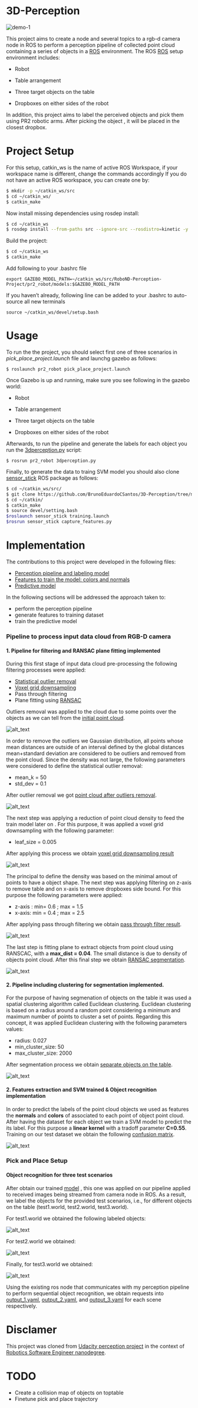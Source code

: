 # 3D-Perception
![demo-1](https://user-images.githubusercontent.com/20687560/28748231-46b5b912-7467-11e7-8778-3095172b7b19.png)

This project aims to create a node and several topics to a rgb-d camera node in ROS to perform a perception pipeline of collected point cloud containing a series of objects in a [ROS](http://www.ros.org/)  environment.
The ROS [ROS](http://www.ros.org/) setup environment includes:

- Robot

- Table arrangement

- Three target objects on the table

- Dropboxes on either sides of the robot

In addition, this project aims to label the perceived objects and pick them using PR2 robotic arms. After picking the object , it will be placed in the closest dropbox. 


# Project Setup
For this setup, catkin_ws is the name of active ROS Workspace, if your workspace name is different, change the commands accordingly
If you do not have an active ROS workspace, you can create one by:

```sh
$ mkdir -p ~/catkin_ws/src
$ cd ~/catkin_ws/
$ catkin_make
```

Now install missing dependencies using rosdep install:
```sh
$ cd ~/catkin_ws
$ rosdep install --from-paths src --ignore-src --rosdistro=kinetic -y
```
Build the project:
```sh
$ cd ~/catkin_ws
$ catkin_make
```
Add following to your .bashrc file
```
export GAZEBO_MODEL_PATH=~/catkin_ws/src/RoboND-Perception-Project/pr2_robot/models:$GAZEBO_MODEL_PATH
```

If you haven’t already, following line can be added to your .bashrc to auto-source all new terminals
```
source ~/catkin_ws/devel/setup.bash
```
# Usage 
To run the the project, you should select first one of three scenarios in *pick_place_project.launch* file and launchg gazebo as follows: 
```
$ roslaunch pr2_robot pick_place_project.launch
```

Once Gazebo is up and running, make sure you see following in the gazebo world:
- Robot

- Table arrangement

- Three target objects on the table

- Dropboxes on either sides of the robot


Afterwards, to run the pipeline and generate the labels for each object you run the [3dperception.py](https://github.com/BrunoEduardoCSantos/3D-Perception/blob/master/PR2-PERCEPTION/pr2_robot/scripts/3dperception.py) script:
```
$ rosrun pr2_robot 3dperception.py
```
Finally, to generate the data to traing SVM model you should also clone [sensor_stick](https://github.com/BrunoEduardoCSantos/3D-Perception/tree/master/sensor_stick) ROS package as follows:
```sh
$ cd ~/catkin_ws/src/
$ git clone https://github.com/BrunoEduardoCSantos/3D-Perception/tree/master/sensor_stick
$ cd ~/catkin/
$ catkin_make
$ source devel/setting.bash
$roslaunch sensor_stick training.launch
$rosrun sensor_stick capture_features.py
```
# Implementation

[point cloud after outliers removal]: https://github.com/BrunoEduardoCSantos/3D-Perception/blob/master/PR2-PERCEPTION/outliersremoval.PNG
[initial point cloud]:https://github.com/BrunoEduardoCSantos/3D-Perception/blob/master/PR2-PERCEPTION/initialPC.PNG
[voxel grid downsampling result]:https://github.com/BrunoEduardoCSantos/3D-Perception/blob/master/PR2-PERCEPTION/voxelgrid.PNG
[pass through filter result]: https://github.com/BrunoEduardoCSantos/3D-Perception/blob/master/PR2-PERCEPTION/pass.PNG
[RANSAC segmentation]:https://github.com/BrunoEduardoCSantos/3D-Perception/blob/master/PR2-PERCEPTION/ransac.PNG
[separate objects on the table]: https://github.com/BrunoEduardoCSantos/3D-Perception/blob/master/PR2-PERCEPTION/euclidean_clustering.PNG
[confusion matrix]:https://github.com/BrunoEduardoCSantos/3D-Perception/blob/master/PR2-PERCEPTION/normalizedconfusionmatrix.PNG
[label object 3]: https://github.com/BrunoEduardoCSantos/3D-Perception/blob/master/PR2-PERCEPTION/LabelObjects.PNG
[label object 2]:https://github.com/BrunoEduardoCSantos/3D-Perception/blob/master/PR2-PERCEPTION/labelobjects2.PNG
[label object 1]: https://github.com/BrunoEduardoCSantos/3D-Perception/blob/master/PR2-PERCEPTION/LabelObjects1.PNG
[output_1.yaml]: https://github.com/BrunoEduardoCSantos/3D-Perception/tree/master/PR2-PERCEPTION/outputs/output_1.yaml
[output_2.yaml]: https://github.com/BrunoEduardoCSantos/3D-Perception/tree/master/PR2-PERCEPTION/outputs/outputs/output_2.yaml
[output_3.yaml]: https://github.com/BrunoEduardoCSantos/3D-Perception/tree/master/PR2-PERCEPTION/outputs/output_3.yaml
[model]: https://github.com/BrunoEduardoCSantos/3D-Perception/tree/master/PR2-PERCEPTION/outputs/model.sav
The contributions to this project were developed in the following files:

* [Perception pipeline and labeling model](https://github.com/BrunoEduardoCSantos/3D-Perception/blob/master/PR2-PERCEPTION/pr2_robot/scripts/3dperception.py)
* [Features to train the model: colors and normals](https://github.com/BrunoEduardoCSantos/3D-Perception/blob/master/sensor_stick/scripts/capture_features.py)
* [Predictive model](https://github.com/BrunoEduardoCSantos/3D-Perception/blob/master/sensor_stick/scripts/train_svm.py)

In the following sections will be addressed the approach taken to:
* perform the perception pipeline
* generate features to training dataset  
* train the predictive model


### Pipeline to process input data cloud from RGB-D camera 
#### 1. Pipeline for filtering and RANSAC plane fitting implemented
During this first stage of input data cloud pre-processing the following filtering processes were applied:
* [Statistical outlier removal](http://pointclouds.org/documentation/tutorials/statistical_outlier.php)
* [Voxel grid downsampling](http://pointclouds.org/documentation/tutorials/voxel_grid.php)
* Pass through filtering
* Plane fitting using [RANSAC](https://www.wikiwand.com/en/Random_sample_consensus)

Outliers removal was applied to the cloud due to some points over the objects as we can tell from the [initial point cloud].

![alt_text][initial point cloud]

In order to remove the outliers we Gaussian distribution, all points whose mean distances are outside of an interval defined by the global distances mean+standard deviation are considered to be outliers and removed from the point cloud. Since the density was not large, the following parameters were considered to define the statistical outlier removal:
* mean_k = 50
* std_dev = 0.1

After outlier removal we got [point cloud after outliers removal].

![alt_text][point cloud after outliers removal]

The next step was applying a reduction of point cloud density to feed the train model later on . For this purpose, it was applied a voxel grid downsampling with the following parameter:
* leaf_size = 0.005 

After applying this process we obtain [voxel grid downsampling result]

![alt_text][voxel grid downsampling result]

The principal to define the density was based on the minimal amout of points to have a object shape.
The next step was applying filtering on z-axis to remove table and on x-axis to remove dropboxes side bound. 
For this purpose the following parameters were applied:
* z-axis : min=  0.6 ; max = 1.5
* x-axis: min = 0.4 ; max = 2.5 

After applying pass through filtering we obtain [pass through filter result].

![alt_text][pass through filter result]


The last step is fitting plane to extract objects from point cloud using RANSCAC, with a **max_dist = 0.04**. The small distance is due to density of  objects point cloud.
After this final step we obtain [RANSAC segmentation].

![alt_text][RANSAC segmentation]

#### 2. Pipeline including clustering for segmentation implemented.

For the purpose of having segmenation of objects on the table it was used a spatial clustering algorithm called Euclidean clustering. 
Euclidean clustering is based on a radius around a random point considering a minimum and maximum number of points to cluster a set of points. 
Regarding this concept, it was applied Euclidean clustering with the following parameters values:

* radius: 0.027
* min_cluster_size: 50
* max_cluster_size: 2000

After segmentation process we obtain [separate objects on the table]. 

![alt_text][separate objects on the table]

#### 2.  Features extraction and SVM trained &  Object recognition implementation

In order to predict the labels of the point cloud objects we used as features the **normals** and **colors** of associated to each point of object point cloud. After having the dataset for each object we train a SVM model to predict the its label. For this purpose a **linear kernel** with a tradoff parameter **C=0.55**. Training on our test dataset we obtain the following [confusion matrix].

![alt_text][confusion matrix]


### Pick and Place Setup

#### Object recognition for three test scenarios
After obtain our trained [model] , this one was applied on our pipeline applied to received images  being streamed from camera node in ROS.
As a result, we label the objects for the provided test scenarios, i.e., for different objects on the table (test1.world, test2.world, test3.world).

For test1.world we obtained the following labeled objects:

![alt_text][label object 1]

For test2.world we obtained:

![alt_text][label object 2]

Finally, for test3.world we obtained:

![alt_text][label object 3]

Using the existing ros node that communicates with my perception pipeline to perform sequential object recognition, we obtain requests into [output_1.yaml], [output_2.yaml], and [output_3.yaml] for each scene respectively.

# Disclamer
This project was cloned from [Udacity perception project](https://github.com/udacity/RoboND-Perception-Project) in the context of [Robotics Software Engineer nanodegree](https://www.udacity.com/course/robotics-software-engineer--nd209).

# TODO
- Create a collision map of objects on toptable
- Finetune pick and place trajectory


